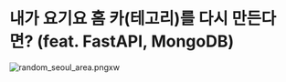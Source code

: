 # 내가 요기요 홈 카(테고리)를 다시 만든다면? (feat. FastAPI, MongoDB)
![random_seoul_area.png](assets%2Frandom_seoul_area.png)xw